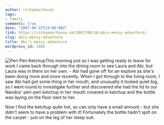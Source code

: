 ```yaml
---
author: rickymoorhouse
tags:
- family
comments: true
date: "2007-08-15T23:00:00Z"
link: https://rickymoorhouse.uk/2007/08/16/abis-messy-adventure/
slug: abis-messy-adventure
title: Abi’s messy adventure
wordpress_id: 1486
---
```


![Peri Peri Ketchup](http://samespirit.net/ricky/images/periperi.png)This morning just as I was getting ready to leave for work I came back through into the dining room to see Laura and Abi, but Laura was in there on her own. - Abi had gone off for an explore as she's been doing more and more recently. When I got through to the living room, I saw Abi had got some thing in her mouth, and unusually it looked quiet big, so I went round to investigate further and discovered she had the lid to our Nandos' peri-peri ketchup in her mouth covered in ketchup and the bottle was laying on the floor next to her.




Now I find the ketchup quite hot, so can only have a small amount - but she didn't seem to have a problem with it! Fortunately the bottle hadn't spilt on the carpet - just on the leg of her sleep suit.
